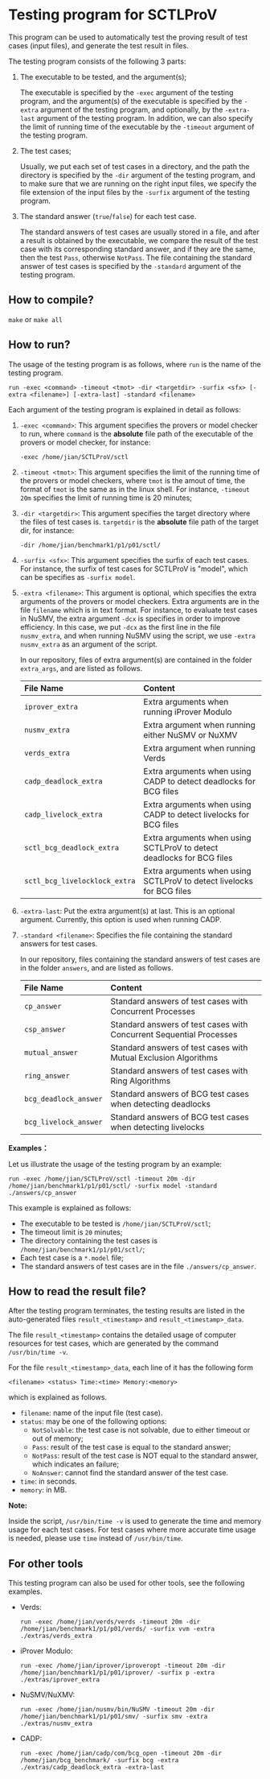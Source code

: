 # Testing program for SCTLProV

This program can be used to automatically test the proving result of test cases (input files), and generate the test result in files. 

The testing program consists of the following 3 parts:

1. The executable to be tested, and the argument(s);
  
    The executable is specified by the `-exec` argument of the testing program, and the argument(s) of the executable is specified by the `-extra` argument of the testing program, and optionally, by the `-extra-last` argument of the testing program. In addition, we can also specify the limit of running time of the executable by the `-timeout` argument of the testing program.

2. The test cases;

    Usually, we put each set of test cases in a directory, and the path the directory is specified by the `-dir` argument of the testing program, and to make sure that we are running on the right input files, we specify the file extension of the input files by the `-surfix` argument of the testing program.
3. The standard answer (`true`/`false`) for each test case. 

    The standard answers of test cases are usually stored in a file, and after a result is obtained by the executable, we compare the result of the test case with its corresponding standard answer, and if they are the same, then the test `Pass`, otherwise `NotPass`. The file containing the standard answer of test cases is specified by the `-standard` argument of the testing program.

<!-- The basic workflow of the testing program is as follows:
1. For a set of given test cases (input files for SCTLProV), specify the standard answer (`true` or `false`) for the proving result of each test case in a file (see the explanation of the `-standard` argument below);
2. Run the tesing program (also see the explanation below);
3. After the testing process terminates, see the result file for detailed proving result for each test case (see the explanation below). -->

## How to compile?

`make` or `make all`

## How to run?

The usage of the testing program is as follows, where `run` is the name of the testing program.

   `run -exec <command> -timeout <tmot> -dir <targetdir> -surfix <sfx> [-extra <filename>] [-extra-last] -standard <filename>`

   Each argument of the testing program is explained in detail as follows:

 1.  `-exec <command>`:  This argument specifies the provers or model checker to run, where `command` is the **absolute** file path of the executable of the provers or model checker, for instance:
    
      `-exec /home/jian/SCTLProV/sctl`

 2.  `-timeout <tmot>`:  This argument specifies the limit of the running time of the provers or model checkers, where `tmot` is the amout of time, the format of `tmot` is the same as in the linux shell. For instance, `-timeout 20m` specifies the limit of running time is 20 minutes;

 3.  `-dir <targetdir>`: This argument specifies the target directory where the files of test cases is. `targetdir` is the **absolute** file path of the target dir, for instance:

     `-dir /home/jian/benchmark1/p1/p01/sctl/`

 4. `-surfix <sfx>`: This argument specifies the surfix of each test cases. For instance, the surfix of test cases for SCTLProV is "model", which can be specifies as `-surfix model`.

 5. `-extra <filename>`: This argument is optional, which specifies the extra arguments of the provers or model checkers. Extra arguments are in the file `filename` which is in text format. For instance, to evaluate test cases in NuSMV, the extra argument `-dcx` is specifies in order to improve efficiency. In this case, we put `-dcx` as the first line in the file `nusmv_extra`, and when running NuSMV using the script, we use `-extra nusmv_extra` as an argument of the script. 
  
    In our repository, files of extra argument(s) are contained in the folder `extra_args`, and are listed as follows.

    |File Name|Content|
    |:-|:-|
    |`iprover_extra`| Extra arguments when running iProver Modulo|
    |`nusmv_extra`| Extra argument when running either NuSMV or NuXMV|
    |`verds_extra`| Extra argument when running Verds|
    |`cadp_deadlock_extra`| Extra arguments when using CADP to detect deadlocks for BCG files|
    |`cadp_livelock_extra`| Extra arguments when using CADP to detect livelocks for BCG files|
    | `sctl_bcg_deadlock_extra`| Extra arguments when using SCTLProV to detect deadlocks for BCG files|
    | `sctl_bcg_livelocklock_extra`| Extra arguments when using SCTLProV to detect livelocks for BCG files|
    
 6. `-extra-last`: Put the extra argument(s) at last. This is an optional argument. Currently, this option is used when running CADP.
 
 7. `-standard <filename>`: Specifies the file containing the standard answers for test cases.

    In our repository, files containing the standard answers of test cases are in the folder `answers`, and are listed as follows.

    |File Name|Content|
    |:-|:-|
    |`cp_answer`| Standard answers of test cases with Concurrent Processes|
    |`csp_answer`| Standard answers of test cases with Concurrent Sequential Processes|
    |`mutual_answer`| Standard answers of test cases with Mutual Exclusion Algorithms|
    |`ring_answer`| Standard answers of test cases with Ring Algorithms|
    |`bcg_deadlock_answer`| Standard answers of BCG test cases when detecting deadlocks|
    |`bcg_livelock_answer`| Standard answers of BCG test cases when detecting livelocks|

**Examples：**

Let us illustrate the usage of the testing program by an example:

  `run -exec /home/jian/SCTLProV/sctl -timeout 20m -dir /home/jian/benchmark1/p1/p01/sctl/ -surfix model -standard ./answers/cp_answer`

This example is explained as follows:
- The executable to be tested is `/home/jian/SCTLProV/sctl`;
- The timeout limit is `20` minutes;
- The directory containing the test cases is `/home/jian/benchmark1/p1/p01/sctl/`;
- Each test case is a `*.model` file;
- The standard answers of test cases are in the file `./answers/cp_answer`.


## How to read the result file?

After the testing program terminates, the testing results are listed in the auto-generated files `result_<timestamp>` and `result_<timestamp>_data`.

The file `result_<timestamp>` contains the detailed usage of computer resources for test cases, which are generated by the command `/usr/bin/time -v`.

For the file `result_<timestamp>_data`, each line of it has the following form

```
<filename> <status> Time:<time> Memory:<memory>
```
which is explained as follows.
* `filename`: name of the input file (test case).
* `status`: may be one of the following options: 
    - `NotSolvable`: the test case is not solvable, due to either timeout or out of memory;
    - `Pass`: result of the test case is equal to the standard answer;
    - `NotPass`: result of the test case is NOT equal to the standard answer, which indicates an failure;
    - `NoAnswer`: cannot find the standard answer of the test case.
* `time`: in seconds.
* `memory`: in MB.

**Note:**

Inside the script, `/usr/bin/time -v` is used to generate the time and memory usage for each test cases. For test cases where more accurate time usage is needed, please use `time` instead of `/usr/bin/time`.


## For other tools

This testing program can also be used for other tools, see the following examples. 

- Verds:

  `run -exec /home/jian/verds/verds -timeout 20m -dir /home/jian/benchmark1/p1/p01/verds/ -surfix vvm -extra ./extras/verds_extra`

- iProver Modulo:

  `run -exec /home/jian/iprover/iproveropt -timeout 20m -dir /home/jian/benchmark1/p1/p01/iprover/ -surfix p -extra ./extras/iprover_extra`

- NuSMV/NuXMV:

  `run -exec /home/jian/nusmv/bin/NuSMV -timeout 20m -dir /home/jian/benchmark1/p1/p01/smv/ -surfix smv -extra ./extras/nusmv_extra`
- CADP:

  `run -exec /home/jian/cadp/com/bcg_open -timeout 20m -dir /home/jian/bcg_benchmark/ -surfix bcg -extra ./extras/cadp_deadlock_extra -extra-last`

